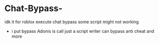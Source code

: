 # Chat-Bypass-
idk it for roblox execute chat bypass some script might not working 
+ i put bypass Adonis is call just a script writer can bypass anti cheat and more
